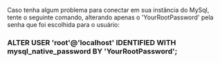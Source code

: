 Caso tenha algum problema para conectar em sua instância do MySql, tente o seguinte comando, alterando apenas o 'YourRootPassword' pela senha que foi escolhida para o usuário:

### ALTER USER 'root'@'localhost' IDENTIFIED WITH mysql_native_password BY 'YourRootPassword';
